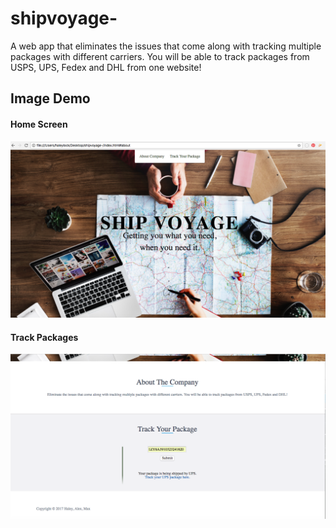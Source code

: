 # shipvoyage-

A web app that eliminates the issues that come along with tracking multiple packages with different carriers. You will be able to track packages from USPS, UPS, Fedex and DHL from one website! 


## Image Demo
#### Home Screen
![alt text](./assets/images/home.png)

#### Track Packages
![alt text](./assets/images/track.png)

